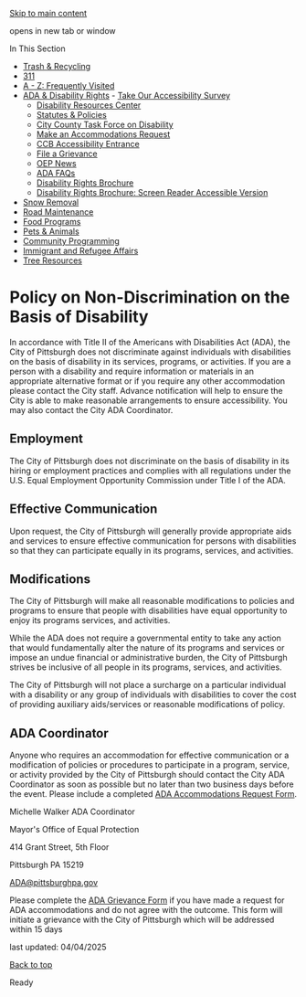 [Skip to main content](https://www.pittsburghpa.gov/Resident-Services/ADA-Disability-Rights/Statutes-Policies/Policy-on-Non-Discrimination-on-the-Basis-of-Disability#main-content)

opens in new tab or window

In This Section

- [Trash & Recycling](https://www.pittsburghpa.gov/Resident-Services/Trash-Recycling)
- [311](https://www.pittsburghpa.gov/Resident-Services/311)
- [A - Z: Frequently Visited](https://www.pittsburghpa.gov/Resident-Services/A-Z-Frequently-Visited)
- [ADA & Disability Rights](https://www.pittsburghpa.gov/Resident-Services/ADA-Disability-Rights)  - [Take Our Accessibility Survey](https://www.pittsburghpa.gov/Resident-Services/ADA-Disability-Rights/Take-Our-Accessibility-Survey)
  - [Disability Resources Center](https://www.pittsburghpa.gov/Resident-Services/ADA-Disability-Rights/Disability-Resources-Center)
  - [Statutes & Policies](https://www.pittsburghpa.gov/Resident-Services/ADA-Disability-Rights/Statutes-Policies)
  - [City County Task Force on Disability](https://www.pittsburghpa.gov/Resident-Services/ADA-Disability-Rights/City-County-Task-Force-on-Disability)
  - [Make an Accommodations Request](https://www.pittsburghpa.gov/Resident-Services/ADA-Disability-Rights/Make-an-Accommodations-Request)
  - [CCB Accessibility Entrance](https://www.pittsburghpa.gov/Resident-Services/ADA-Disability-Rights/CCB-Accessibility-Entrance)
  - [File a Grievance](https://www.pittsburghpa.gov/Resident-Services/ADA-Disability-Rights/File-a-Grievance)
  - [OEP News](https://www.pittsburghpa.gov/Resident-Services/ADA-Disability-Rights/OEP-News)
  - [ADA FAQs](https://www.pittsburghpa.gov/Resident-Services/ADA-Disability-Rights/ADA-FAQs)
  - [Disability Rights Brochure](https://www.pittsburghpa.gov/Resident-Services/ADA-Disability-Rights/Disability-Rights-Brochure)
  - [Disability Rights Brochure: Screen Reader Accessible Version](https://www.pittsburghpa.gov/Resident-Services/ADA-Disability-Rights/Disability-Rights-Brochure-Screen-Reader-Accessible-Version)
- [Snow Removal](https://www.pittsburghpa.gov/Resident-Services/Snow-Removal)
- [Road Maintenance](https://www.pittsburghpa.gov/Resident-Services/Road-Maintenance)
- [Food Programs](https://www.pittsburghpa.gov/Resident-Services/Food-Programs)
- [Pets & Animals](https://www.pittsburghpa.gov/Resident-Services/Pets-Animals)
- [Community Programming](https://www.pittsburghpa.gov/Resident-Services/Community-Programming)
- [Immigrant and Refugee Affairs](https://www.pittsburghpa.gov/Resident-Services/Immigrant-and-Refugee-Affairs)
- [Tree Resources](https://www.pittsburghpa.gov/Resident-Services/Tree-Resources)

# Policy on Non-Discrimination on the Basis of Disability

In accordance with Title II of the Americans with Disabilities Act (ADA), the City of Pittsburgh does not discriminate against individuals with disabilities on the basis of disability in its services, programs, or activities. If you are a person with a disability and require information or materials in an appropriate alternative format or if you require any other accommodation please contact the City staff. Advance notification will help to ensure the City is able to make reasonable arrangements to ensure accessibility. You may also contact the City ADA Coordinator.

## Employment

The City of Pittsburgh does not discriminate on the basis of disability in its hiring or employment practices and complies with all regulations under the U.S. Equal Employment Opportunity Commission under Title I of the ADA.

## Effective Communication

Upon request, the City of Pittsburgh will generally provide appropriate aids and services to ensure effective communication for persons with disabilities so that they can participate equally in its programs, services, and activities.

## Modifications

The City of Pittsburgh will make all reasonable modifications to policies and programs to ensure that people with disabilities have equal opportunity to enjoy its programs services, and activities.

While the ADA does not require a governmental entity to take any action that would fundamentally alter the nature of its programs and services or impose an undue financial or administrative burden, the City of Pittsburgh strives be inclusive of all people in its programs, services, and activities.

The City of Pittsburgh will not place a surcharge on a particular individual with a disability or any group of individuals with disabilities to cover the cost of providing auxiliary aids/services or reasonable modifications of policy.

## ADA Coordinator

Anyone who requires an accommodation for effective communication or a modification of policies or procedures to participate in a program, service, or activity provided by the City of Pittsburgh should contact the City ADA Coordinator as soon as possible but no later than two business days before the event. Please include a completed [ADA Accommodations Request Form](https://www.pittsburghpa.gov/Resident-Services/ADA-Disability-Rights/Make-an-Accommodations-Request).

Michelle Walker ADA Coordinator

Mayor's Office of Equal Protection

414 Grant Street, 5th Floor

Pittsburgh PA 15219

[ADA@pittsburghpa.gov](mailto:ADA@pittsburghpa.gov)

Please complete the [ADA Grievance Form](https://www.pittsburghpa.gov/Resident-Services/ADA-Disability-Rights/File-a-Grievance) if you have made a request for ADA accommodations and do not agree with the outcome. This form will initiate a grievance with the City of Pittsburgh which will be addressed within 15 days

last updated: 04/04/2025

[Back to top](https://www.pittsburghpa.gov/Resident-Services/ADA-Disability-Rights/Statutes-Policies/Policy-on-Non-Discrimination-on-the-Basis-of-Disability#body-top)

Ready
